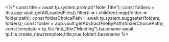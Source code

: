 
<%*
const title = await tp.system.prompt("Note Title");
const folders = this.app.vault.getAllLoadedFiles().filter(i => i.children).map(folder => folder.path);
const folderChoicePath = await tp.system.suggester(folders, folders);
const folder = app.vault.getAbstractFileByPath(folderChoicePath);
const template = tp.file.find_tfile("Meeting").basename
await tp.file.create_new(template,title,true,folder).basename
%>
